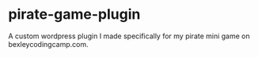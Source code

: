 # pirate-game-plugin
A custom wordpress plugin I made specifically for my pirate mini game on bexleycodingcamp.com. 
